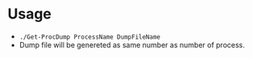 # Usage
- ```./Get-ProcDump ProcessName DumpFileName```
- Dump file will be genereted as same number as number of process.
